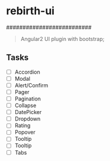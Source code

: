 # rebirth-ui
##########################
> Angular2 UI plugin with bootstrap;

## Tasks

- [ ] Accordion
- [ ] Modal
- [ ] Alert/Confirm
- [ ] Pager
- [ ] Pagination
- [ ] Collapse
- [ ] DatePicker
- [ ] Dropdown
- [ ] Rating
- [ ] Popover
- [ ] Tooltip
- [ ] Tooltip
- [ ] Tabs
